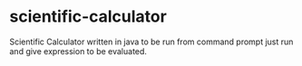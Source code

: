 # scientific-calculator
Scientific Calculator written in java
to be run from command prompt
just run and give expression to be evaluated.
